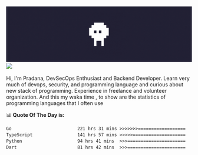 ![banner](.github/banner.gif)
<img src="https://user-images.githubusercontent.com/73097560/115834477-dbab4500-a447-11eb-908a-139a6edaec5c.gif"></p>

Hi, I'm Pradana, DevSecOps Enthusiast and Backend Developer. Learn very much of devops, security, and programming language and curious about new stack of programming. Experience in freelance and volunteer organization. And this my waka time , to show are the statistics of programming languages that I often use

📊 **Quote Of The Day is:**
<!--START_SECTION:waka-->

```txt
Go                         221 hrs 31 mins >>>>>>>==================   28.57 %
TypeScript                 141 hrs 57 mins >>>>>====================   18.31 %
Python                     94 hrs 41 mins  >>>======================   12.21 %
Dart                       81 hrs 42 mins  >>>======================   10.54 %
```

<!--END_SECTION:waka-->
